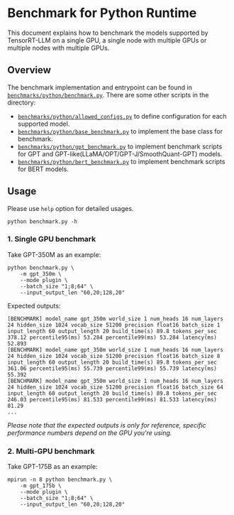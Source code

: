 # Benchmark for Python Runtime

This document explains how to benchmark the models supported by TensorRT-LLM on a single GPU, a single node with
multiple GPUs or multiple nodes with multiple GPUs.

## Overview

The benchmark implementation and entrypoint can be found in [`benchmarks/python/benchmark.py`](./benchmark.py). There are some other scripts in the directory:

* [`benchmarks/python/allowed_configs.py`](./allowed_configs.py) to define configuration for each supported model.
* [`benchmarks/python/base_benchmark.py`](./base_benchmark.py) to implement the base class for benchmark.
* [`benchmarks/python/gpt_benchmark.py`](./gpt_benchmark.py) to implement benchmark scripts for GPT and GPT-like(LLaMA/OPT/GPT-J/SmoothQuant-GPT) models.
* [`benchmarks/python/bert_benchmark.py`](./bert_benchmark.py) to implement benchmark scripts for BERT models.

## Usage

Please use `help` option for detailed usages.
```
python benchmark.py -h
```

### 1. Single GPU benchmark
Take GPT-350M as an example:
```
python benchmark.py \
    -m gpt_350m \
    --mode plugin \
    --batch_size "1;8;64" \
    --input_output_len "60,20;128,20"
```
Expected outputs:
```
[BENCHMARK] model_name gpt_350m world_size 1 num_heads 16 num_layers 24 hidden_size 1024 vocab_size 51200 precision float16 batch_size 1 input_length 60 output_length 20 build_time(s) 89.8 tokens_per_sec 378.12 percentile95(ms) 53.284 percentile99(ms) 53.284 latency(ms) 52.893
[BENCHMARK] model_name gpt_350m world_size 1 num_heads 16 num_layers 24 hidden_size 1024 vocab_size 51200 precision float16 batch_size 8 input_length 60 output_length 20 build_time(s) 89.8 tokens_per_sec 361.06 percentile95(ms) 55.739 percentile99(ms) 55.739 latency(ms) 55.392
[BENCHMARK] model_name gpt_350m world_size 1 num_heads 16 num_layers 24 hidden_size 1024 vocab_size 51200 precision float16 batch_size 64 input_length 60 output_length 20 build_time(s) 89.8 tokens_per_sec 246.03 percentile95(ms) 81.533 percentile99(ms) 81.533 latency(ms) 81.29
...
```
*Please note that the expected outputs is only for reference, specific performance numbers depend on the GPU you're using.*

### 2. Multi-GPU benchmark
Take GPT-175B as an example:
```
mpirun -n 8 python benchmark.py \
    -m gpt_175b \
    --mode plugin \
    --batch_size "1;8;64" \
    --input_output_len "60,20;128,20"
```
